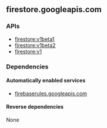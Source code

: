 ## firestore.googleapis.com

### APIs

* [ firestore:v1beta1 ]( https://firestore.googleapis.com/$discovery/rest?version=v1beta1 )
* [ firestore:v1beta2 ]( https://firestore.googleapis.com/$discovery/rest?version=v1beta2 )
* [ firestore:v1 ]( https://firestore.googleapis.com/$discovery/rest?version=v1 )

### Dependencies

#### Automatically enabled services

* [firebaserules.googleapis.com](../firebaserules.googleapis.com/)

#### Reverse dependencies

None

